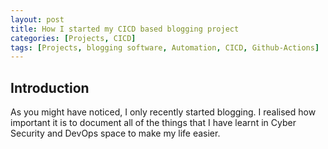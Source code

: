 ```yaml
---
layout: post
title: How I started my CICD based blogging project
categories: [Projects, CICD]
tags: [Projects, blogging software, Automation, CICD, Github-Actions]
---
```


## Introduction

As you might have noticed, I only recently started blogging. I realised how important it is to document all of the things that I have learnt in Cyber Security and DevOps space to make my life easier.
